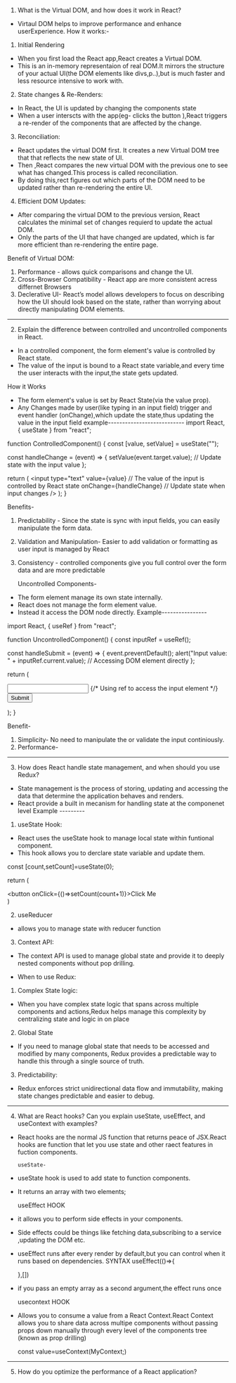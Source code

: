 1. What is the Virtual DOM, and how does it work in React?
- Virtaul DOM helps to improve performance and enhance userExperience.
     How it works:-
1. Initial Rendering
 - When you first load the React app,React creates a Virtual DOM.
 - This is an in-memory representaion of real DOM.It mirrors the structure of your actual UI(the DOM elements like divs,p..),but is much faster and less resource intensive to work with.
2. State changes & Re-Renders:
 - In React, the UI is updated by changing the components state
 - When a user interscts with the app(eg- clicks the button ),React triggers a re-render of the components that are affected by the change.
3. Reconciliation:
 - React updates the virtual DOM first. It creates a new Virtual DOM tree that that reflects the new state of UI.
 - Then ,React compares the new virtual DOM with the previous one to see what has changed.This process is called reconciliation.
 - By doing this,rect figures out which parts of the DOM need to be updated rather than re-rendering the entire UI.
 4. Efficient DOM Updates:
  - After comparing the virtual DOM to the previous version, React calculates the minimal set of changes requierd to update the actual DOM.
  - Only the parts of the UI that have changed are updated, which is far more efficient  than re-rendering the entire page.

Benefit of Virtual DOM:
1. Performance - allows quick comparisons and change the UI.
2. Cross-Browser Compatibility - React app are more consistent acress differnet Browsers
3. Declerative UI- React’s model allows developers to focus on describing how the UI should look based on the state, 
    rather than worrying about directly manipulating DOM elements.
-------------------------------------------------------------------------------------------------------------------------------------------
2. Explain the difference between controlled and uncontrolled components in React.
- In a controlled component, the form element's value is controlled by React state.
- The value of the input is bound to a React state variable,and every time the user interacts with the input,the state gets updated.

 How it Works
- The form element's value is set by React State(via the value prop).
- Any Changes made by user(like typing in an input field) trigger and event handler (onChange),which update the state,thus updating the value in the input field
example---------------------------
import React, { useState } from "react";

function ControlledComponent() {
  const [value, setValue] = useState("");

  const handleChange = (event) => {
    setValue(event.target.value);  // Update state with the input value
  };

  return (
    <input 
      type="text" 
      value={value}   // The value of the input is controlled by React state
      onChange={handleChange}  // Update state when input changes
    />
  );
}

Benefits-
1. Predictability - Since the state is sync with input fields, you can easily manipulate the form data.
2. Validation and Manipulation- Easier to add validation or formatting as user input is managed by React
3. Consistency - controlled components give you full control over the form data and are more predictable


   Uncontrolled Components-
- The form element manage its own state internally.
- React does not manage the form element value.
- Instead it access the DOM node directly.
Example----------------

import React, { useRef } from "react";

function UncontrolledComponent() {
  const inputRef = useRef();

  const handleSubmit = (event) => {
    event.preventDefault();
    alert("Input value: " + inputRef.current.value);  // Accessing DOM element directly
  };

  return (
    <form onSubmit={handleSubmit}>
      <input type="text" ref={inputRef} />  {/* Using ref to access the input element */}
      <button type="submit">Submit</button>
    </form>
  );
}

Benefit-
1. Simplicity- No need to manipulate the or validate the input continiously.
2. Performance-
-------------------------------------------------------------------------------------------------------------

3. How does React handle state management, and when should you use Redux?
- State management is the process of storing, updating and accessing the data that determine the application behaves and renders.
- React provide a built in mecanism for handling state at the componenet level
Example ---------
1. useState Hook:
- React uses the useState hook to manage local state within funtional component.
- This hook allows you to derclare state variable and update them.

const [count,setCount]=useState(0);

return (
    <div>
    <button onClick={()=>setCount(count+1)}>Click Me</button>
    </div>
)

2. useReducer
- allows you to manage state with reducer function 

3. Context API:
- The context API is used to manage global state and provide it to deeply nested components without pop drilling.

- When to use Redux: 
1. Complex State logic:
- When you have complex state logic that spans across multiple components and actions,Redux helps manage this complexity by centralizing state and logic in on place

2. Global State
- If you need to manage global state that needs to be accessed and modified by many components, Redux provides a predictable way to handle this through a single source of truth.

3. Predictability:
- Redux enforces strict unidirectional data flow and immutability, making state changes predictable and easier to debug.

- -------------------------------------------------------------------------------------------------------------------------------------------
4. What are React hooks? Can you explain useState, useEffect, and useContext with examples?
- React hooks are  the normal JS function that returns peace of JSX.React hooks are function that let you use state and other raect features in fuction components.

      useState-
- useState hook is used to add state to function components.
- It returns an array with two elements;

     useEffect HOOK
- it allows you to perform side effects in your components.
- Side effects could be things like fetching data,subscribing to a service ,updating the DOM etc.
- useEffect runs after every render  by default,but you can control when it runs based on dependencies.
    SYNTAX
     useEffect(()=>{

     },[])
- if you pass an empty array as a second argument,the effect runs once 

     usecontext HOOK

- Allows you to consume a value from a React Context.React Context allows you to share data across multipe components without passing props down manually through every level of the components   tree (known as prop drilling)

   const value=useContext(MyContext;)
-------------------------------------------------------------------------------------------------------------------------------------

5. How do you optimize the performance of a React application?